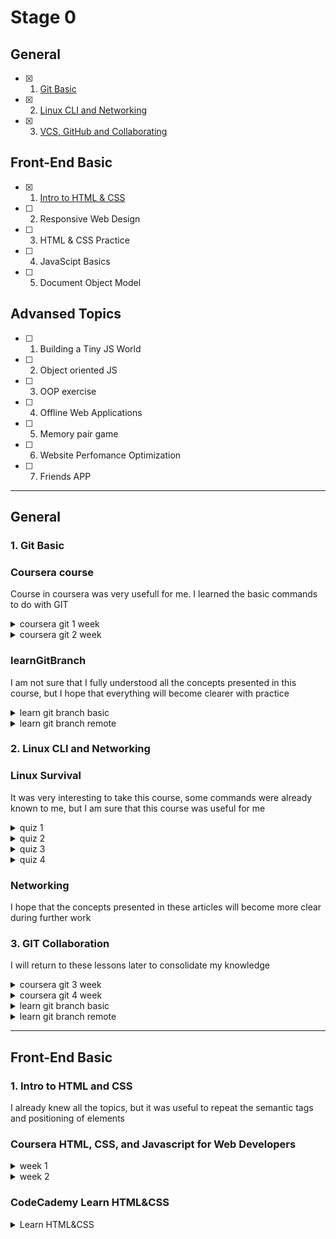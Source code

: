 # Stage 0

## General
- [X] 1. [Git Basic](#1-git-basic) 
- [X] 2. [Linux CLI and Networking](#2-linux-cli-and-networking)
- [X] 3. [VCS, GitHub and Collaborating](#3-git-collaboration)

## Front-End Basic
- [X] 1. [Intro to HTML & CSS](#1-intro-to-html-and-css)
- [ ] 2. Responsive Web Design
- [ ] 3. HTML & CSS Practice
- [ ] 4. JavaScipt Basics
- [ ] 5. Document Object Model 

## Advansed Topics
- [ ] 1. Building a Tiny JS World
- [ ] 2. Object oriented JS
- [ ] 3. OOP exercise
- [ ] 4. Offline Web Applications
- [ ] 5. Memory pair game
- [ ] 6. Website Perfomance Optimization 
- [ ] 7. Friends APP

---
## **General** 

### **1. Git Basic**
###  Coursera course

Course in coursera was very usefull for me. I learned the basic commands to do with GIT
<details><summary>coursera git 1 week</summary> 

  ![coursera git 1 week](git-basic/coursera-git-1-week.png)
</details>
<details><summary>coursera git 2 week</summary> 

  ![coursera git 2 week](git-basic/coursera-git-2-week.png)
</details>

### learnGitBranch

I am not sure that I fully understood all the concepts presented in this course, but I hope that everything will become clearer with practice

<details><summary>learn git branch basic</summary> 

  ![learn git branch basic](git-basic/learnGitBranch1.png)
</details>
<details><summary>learn git branch remote</summary> 

  ![learn git branch remote](git-basic/learnGitBranch2.png)
</details>    

 ### **2. Linux CLI and Networking**
 ###  Linux Survival
 It was very interesting to take this course, some commands were already known to me, but I am sure that this course was useful for me
<details><summary>quiz 1</summary> 

  ![linux survival quiz 1](task-linux-cli/quiz1.png)
</details>
<details><summary>quiz 2</summary> 

  ![linux survival quiz 2](task-linux-cli/quiz2.png)
</details>
<details><summary>quiz 3</summary> 

  ![linux survival quiz 3](task-linux-cli/quiz3.png)
</details>
<details><summary>quiz 4</summary> 

  ![linux survival quiz 4](task-linux-cli/quiz4.png)
</details>

 ###  Networking
 I hope that the concepts presented in these articles will become more clear during further work

### **3. GIT Collaboration**
I will return to these lessons later to consolidate my knowledge
<details><summary>coursera git 3 week</summary> 

  ![coursera git 3 week](task-git-colaboration/coursera-3-week.png)
</details>
<details><summary>coursera git 4 week</summary> 

  ![coursera git 4 week](task-git-colaboration/coursera-4-week.png)
</details>
<details><summary>learn git branch basic</summary> 

  ![learn git branch basic](git-basic/learnGitBranch1.png)
</details>
<details><summary>learn git branch remote</summary> 

  ![learn git branch remote](git-basic/learnGitBranch2.png)
</details>

---

## **Front-End Basic**

### **1. Intro to HTML and CSS**

I already knew all the topics, but it was useful to repeat the semantic tags and positioning of elements
### Coursera HTML, CSS, and Javascript for Web Developers

<details><summary>week 1</summary>

![week1](task_html_css_intro/coursera-1-week.png)
</details>

<details><summary>week 2</summary>

![week2](task_html_css_intro/coursera-2-week.png)
</details>

### CodeCademy Learn HTML&CSS
<details><summary>Learn HTML&CSS</summary>

![week1](task_html_css_intro/CodeCademy_IntroHTML%26CSS.png)
</details>
